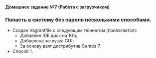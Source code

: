 #### Домашнее задание №7 (Работа с загрузчиком)
### Попасть в систему без пароля несколькими способами.
* Создан Vagrantfile с следующим тюнингом (прилагается):
  - Добавлен IDE диск на 1Gb;
  - Добавлена загрузка GUI;
  - За основу взят дистрибутив Centos 7.
* Способ 1.
